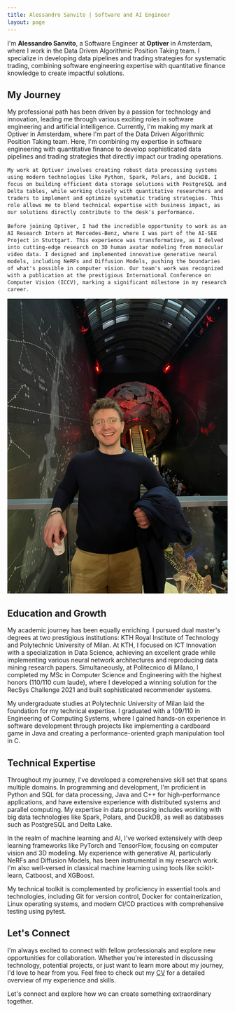 ```yaml
---
title: Alessandro Sanvito | Software and AI Engineer
layout: page
---
```


<div class="about-container">
  <div class="about-content">
    I'm <strong>Alessandro Sanvito</strong>, a Software Engineer at <strong>Optiver</strong> in Amsterdam, where I work in the Data Driven Algorithmic Position Taking team. I specialize in developing data pipelines and trading strategies for systematic trading, combining software engineering expertise with quantitative finance knowledge to create impactful solutions.
  </div>
</div>

## My Journey

<div class="about-container">
  <div class="about-content">
    My professional path has been driven by a passion for technology and innovation, leading me through various exciting roles in software engineering and artificial intelligence. Currently, I'm making my mark at Optiver in Amsterdam, where I'm part of the Data Driven Algorithmic Position Taking team. Here, I'm combining my expertise in software engineering with quantitative finance to develop sophisticated data pipelines and trading strategies that directly impact our trading operations.

    My work at Optiver involves creating robust data processing systems using modern technologies like Python, Spark, Polars, and DuckDB. I focus on building efficient data storage solutions with PostgreSQL and Delta tables, while working closely with quantitative researchers and traders to implement and optimize systematic trading strategies. This role allows me to blend technical expertise with business impact, as our solutions directly contribute to the desk's performance.

    Before joining Optiver, I had the incredible opportunity to work as an AI Research Intern at Mercedes-Benz, where I was part of the AI-SEE Project in Stuttgart. This experience was transformative, as I delved into cutting-edge research on 3D human avatar modeling from monocular video data. I designed and implemented innovative generative neural models, including NeRFs and Diffusion Models, pushing the boundaries of what's possible in computer vision. Our team's work was recognized with a publication at the prestigious International Conference on Computer Vision (ICCV), marking a significant milestone in my research career.
  </div>
  <div class="profile-picture">
    <img src="/images/alessandro.jpeg" alt="Alessandro Sanvito" />
  </div>
</div>

## Education and Growth

My academic journey has been equally enriching. I pursued dual master's degrees at two prestigious institutions: KTH Royal Institute of Technology and Polytechnic University of Milan. At KTH, I focused on ICT Innovation with a specialization in Data Science, achieving an excellent grade while implementing various neural network architectures and reproducing data mining research papers. Simultaneously, at Politecnico di Milano, I completed my MSc in Computer Science and Engineering with the highest honors (110/110 cum laude), where I developed a winning solution for the RecSys Challenge 2021 and built sophisticated recommender systems.

My undergraduate studies at Polytechnic University of Milan laid the foundation for my technical expertise. I graduated with a 109/110 in Engineering of Computing Systems, where I gained hands-on experience in software development through projects like implementing a cardboard game in Java and creating a performance-oriented graph manipulation tool in C.

## Technical Expertise

Throughout my journey, I've developed a comprehensive skill set that spans multiple domains. In programming and development, I'm proficient in Python and SQL for data processing, Java and C++ for high-performance applications, and have extensive experience with distributed systems and parallel computing. My expertise in data processing includes working with big data technologies like Spark, Polars, and DuckDB, as well as databases such as PostgreSQL and Delta Lake.

In the realm of machine learning and AI, I've worked extensively with deep learning frameworks like PyTorch and TensorFlow, focusing on computer vision and 3D modeling. My experience with generative AI, particularly NeRFs and Diffusion Models, has been instrumental in my research work. I'm also well-versed in classical machine learning using tools like scikit-learn, Catboost, and XGBoost.

My technical toolkit is complemented by proficiency in essential tools and technologies, including Git for version control, Docker for containerization, Linux operating systems, and modern CI/CD practices with comprehensive testing using pytest.

## Let's Connect

I'm always excited to connect with fellow professionals and explore new opportunities for collaboration. Whether you're interested in discussing technology, potential projects, or just want to learn more about my journey, I'd love to hear from you. Feel free to check out my [CV](/public/Alessandro_Sanvito_CV.pdf) for a detailed overview of my experience and skills.

Let's connect and explore how we can create something extraordinary together.
